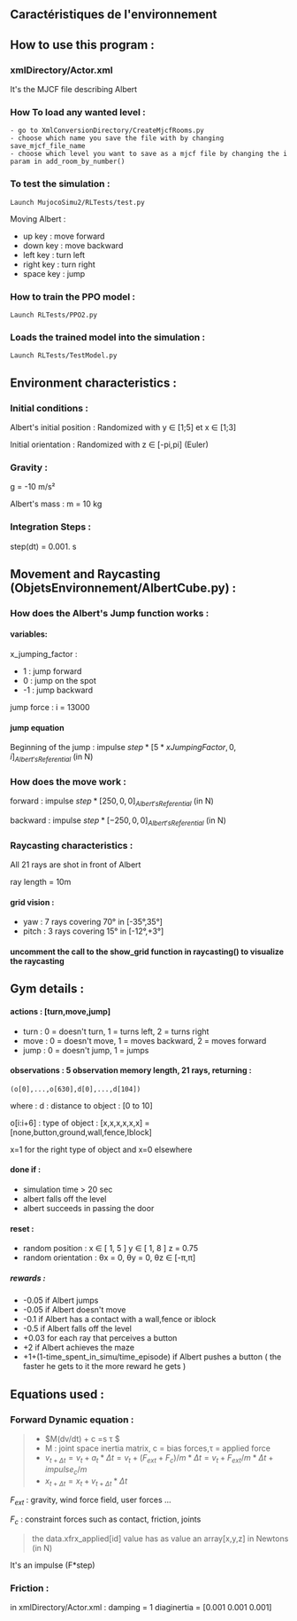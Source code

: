 ## Caractéristiques de l'environnement


## How to use this program : 

### xmlDirectory/Actor.xml
It's the MJCF file describing Albert

### How To load any wanted level :
    - go to XmlConversionDirectory/CreateMjcfRooms.py
    - choose which name you save the file with by changing save_mjcf_file_name
    - choose which level you want to save as a mjcf file by changing the i param in add_room_by_number()
### To test the simulation : 
    Launch MujocoSimu2/RLTests/test.py

 Moving Albert : 
  -  up key : move forward
  -  down key : move backward
  - left key : turn left
  - right key : turn right
  - space key : jump

### How to train the PPO model : 

    Launch RLTests/PPO2.py

### Loads the trained model into the simulation : 
    Launch RLTests/TestModel.py
 
 
## Environment characteristics :

### Initial conditions :
Albert's initial position :  Randomized with y ∈ [1;5] et x ∈ [1;3]

Initial orientation : Randomized with z ∈ [-pi,pi] (Euler)

### Gravity : 
g = -10 m/s²

Albert's mass : m = 10 kg

### Integration Steps : 
step(dt) = 0.001. s


## Movement and Raycasting (ObjetsEnvironnement/AlbertCube.py) : 

### How does the Albert's Jump function works :

#### variables:
x_jumping_factor : 
- 1 : jump forward
- 0 : jump on the spot
- -1 : jump backward

jump force : i = 13000

#### jump equation
 Beginning of the jump : impulse $step * [5 * xJumpingFactor,0,i]_{Albert's Referential}$ (in N)

### How does the move work :
forward : impulse $step * [250,0,0]_{Albert's Referential}$ (in N)

backward : impulse $step * [-250,0,0]_{Albert's Referential}$ (in N)


### Raycasting characteristics : 
All 21 rays are shot in front of Albert

ray length = 10m

#### grid vision : 
 -  yaw : 7 rays covering 70° in [-35°,35°]
 - pitch : 3 rays covering 15° in [-12°,+3°]

#### uncomment the call to the show_grid function in raycasting() to visualize the raycasting


## Gym details : 

#### actions  : [turn,move,jump]
- turn : 0 = doesn't turn, 1 = turns left, 2 = turns right
- move : 0 = doesn't move, 1 = moves backward, 2 = moves forward
- jump : 0  = doesn't jump, 1 = jumps

#### observations :  5 observation memory length, 21 rays, returning : 
    (o[0],...,o[630],d[0],...,d[104])

where :
d : distance to object : [0 to 10] 

o[i:i+6] : type of object : [x,x,x,x,x,x] = [none,button,ground,wall,fence,Iblock]

x=1 for the right type of object and x=0 elsewhere

#### done if : 
- simulation time > 20 sec
- albert falls off the level
- albert succeeds in passing the door

#### reset : 
- random position : x ∈ [ 1, 5 ]   y ∈ [ 1, 8 ]   z = 0.75
- random orientation : θx = 0, θy = 0, θz ∈ [-π,π]

##### rewards :
- -0.05 if Albert jumps
- -0.05 if Albert doesn't move
- -0.1 if Albert has a contact with a wall,fence or iblock
- -0.5 if Albert falls off the level
- +0.03 for each ray that perceives a button
- +2 if Albert achieves the maze
- +1+(1-time_spent_in_simu/time_episode) if Albert pushes a button ( the faster he gets to it the more reward he gets )


## Equations used : 

### Forward Dynamic equation :
> - $M(dv/dt) + c =s τ  $
> - M : joint space inertia matrix, c = bias forces,τ = applied force
> - $v_{t+Δt} = v_t + a_t * Δt = v_t + (F_{ext} + F_c)/m * Δt = v_t + F_{ext}/m * Δt + impulse_c/m$
> - $x_{t+Δt} = x_t + v_{t+Δt}*Δt$
>
$F_{ext}$ : gravity, wind force field, user forces ...

$F_c$ : constraint forces such as contact, friction, joints

> the data.xfrx_applied[id] value has as value an array[x,y,z] in Newtons (in N)

It's an impulse (F*step)

### Friction : 

in xmlDirectory/Actor.xml :
damping = 1
diaginertia = [0.001 0.001 0.001]